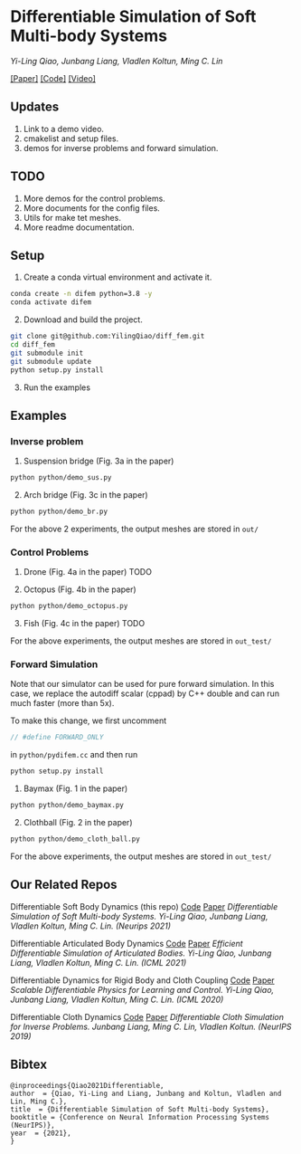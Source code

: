 
# Differentiable Simulation of Soft Multi-body Systems

*Yi-Ling Qiao, Junbang Liang, Vladlen Koltun, Ming C. Lin*

[[Paper]](http://vladlen.info/publications/differentiable-simulation-soft-multi-body-systems/) [[Code]](https://github.com/YilingQiao/diff_fem) [[Video]](https://youtu.be/TPgFM5WxzaU)
## Updates
1. Link to a demo video.
2. cmakelist and setup files.
3. demos for inverse problems and forward simulation.

## TODO
1. More demos for the control problems.
2. More documents for the config files.
3. Utils for make tet meshes.
4. More readme documentation.

## Setup
1. Create a conda virtual environment and activate it.
```bash
conda create -n difem python=3.8 -y
conda activate difem
```

2. Download and build the project.
```bash
git clone git@github.com:YilingQiao/diff_fem.git
cd diff_fem
git submodule init
git submodule update
python setup.py install
```
3. Run the examples
## Examples
### Inverse problem
1. Suspension bridge (Fig. 3a in the paper)
```bash
python python/demo_sus.py
```
2. Arch bridge (Fig. 3c in the paper)
```bash
python python/demo_br.py
```

For the above 2 experiments, the output meshes are stored in `out/`
### Control Problems
1. Drone (Fig. 4a in the paper)
TODO

2. Octopus (Fig. 4b in the paper)
```bash
python python/demo_octopus.py
```

3. Fish (Fig. 4c in the paper)
TODO

For the above experiments, the output meshes are stored in `out_test/`
### Forward Simulation
Note that our simulator can be used for pure forward simulation. In this case, we replace the autodiff scalar (cppad) by C++ double and can run much faster (more than 5x).

To make this change, we first uncomment 
```cpp
// #define FORWARD_ONLY
```
in `python/pydifem.cc` and then run 
```bash
python setup.py install
```

1. Baymax (Fig. 1 in the paper)
```bash
python python/demo_baymax.py
```
2. Clothball (Fig. 2 in the paper)
```bash
python python/demo_cloth_ball.py
```

For the above experiments, the output meshes are stored in `out_test/`
## Our Related Repos
Differentiable Soft Body Dynamics (this repo) [Code](https://github.com/YilingQiao/diff_fem) [Paper](http://vladlen.info/publications/differentiable-simulation-soft-multi-body-systems/)
*Differentiable Simulation of Soft Multi-body Systems. Yi-Ling Qiao, Junbang Liang, Vladlen Koltun, Ming C. Lin. (Neurips 2021)*

Differentiable Articulated Body Dynamics [Code](https://github.com/YilingQiao/diffarticulated) [Paper](https://arxiv.org/abs/2109.07719)
*Efficient Differentiable Simulation of Articulated Bodies. Yi-Ling Qiao, Junbang Liang, Vladlen Koltun, Ming C. Lin. (ICML 2021)*

Differentiable Dynamics for Rigid Body and Cloth Coupling [Code](https://github.com/YilingQiao/diffsim) [Paper](https://arxiv.org/abs/2007.02168)
*Scalable Differentiable Physics for Learning and Control. Yi-Ling Qiao, Junbang Liang, Vladlen Koltun, Ming C. Lin. (ICML 2020)*

Differentiable Cloth Dynamics [Code](https://github.com/williamljb/DifferentiableCloth) [Paper](https://www.cs.umd.edu/~liangjb/docs/NIPS2019.pdf)
*Differentiable Cloth Simulation for Inverse Problems. Junbang Liang, Ming C. Lin, Vladlen Koltun. (NeurIPS 2019)*

## Bibtex
```
@inproceedings{Qiao2021Differentiable,
author  = {Qiao, Yi-Ling and Liang, Junbang and Koltun, Vladlen and Lin, Ming C.},
title  = {Differentiable Simulation of Soft Multi-body Systems},
booktitle = {Conference on Neural Information Processing Systems (NeurIPS)},
year  = {2021},
}
```
